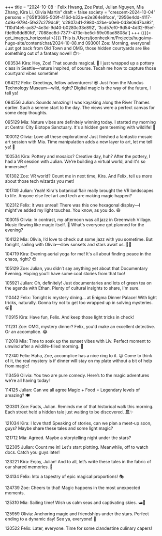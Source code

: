 +++
title = "2024-10-08 - Felix Hwang, Zoe Patel, Julian Nguyen, Mia Zhang, Kira Li, Olivia Martin"
draft = false
society = "crescent-2024-10-04"
persons = ['651f3695-509f-416d-b32a-e2e364e9fcce', '2956e4dd-4117-4d9a-9794-5fe37c279dc9', 'c2807a41-2980-42be-b0e6-0d3e06d7ba92', '110d14e5-ac87-4e3d-9d40-b0280c33e892', '3cd57ef0-9d54-4d32-95ef-fde9b8dd80fd', '7088ec8d-7377-473e-be5d-59c09ad8808a']
+++
{{{{< get_images_horizontal >}}}}
This is /Users/joonheekim/Projects/hugo/my-hugo-site/content/chat/2024-10-08.md
093001 Zoe: Morning, everyone! Just got back from Old Town and OMG, those hidden courtyards are like something out of a fantasy novel! 😍✨

093534 Kira: Hey, Zoe! That sounds magical. 🌿 I just wrapped up a pottery class in Seattle—nature inspired, of course. Tecah me how to capture those courtyard vibes sometime!

094212 Felix: Greetings, fellow adventurers! 😎 Just from the Mundus Technology Museum—wild, right? Digital magic is the way of the future, I tell ya!

094556 Julian: Sounds amazing! I was kayaking along the River Thames earlier. Such a serene start to the day. The views were a perfect canvas for some deep thoughts.

095129 Mia: Nature vibes are definitely winning today. I started my morning at Central City Biotope Sanctuary. It's a hidden gem teeming with wildlife! 🦊

100012 Olivia: Love all these explorations! Just finished a fantastic mosaic art session with Mia. Time manipulation adds a new layer to art, let me tell ya! 🎨

100534 Kira: Pottery and mosaics? Creative day, huh? After the pottery, I had a VR session with Julian. We're building a virtual world, and it's so immersive!

101302 Zoe: VR world? Count me in next time, Kira. And Felix, tell us more about those tech wizards you met!

101749 Julian: Yeah! Kira's botanical flair really brought the VR landscapes to life. Anyone else feel art and tech are making magic happen?

102312 Felix: It was unreal! There was this one hexagonal display—I might've added my light touches. You know, as you do. 😆

103015 Olivia: In contrast, my afternoon was all jazz in Greenwich Village. Music flowing like magic itself. 🧡 What's everyone got planned for the evening?

104122 Mia: Olivia, I’d love to check out some jazz with you sometime. But tonight, sailing with Olivia—slow sunsets and stars await us. 🚤✨

104719 Kira: Evening aerial yoga for me! It's all about finding peace in the chaos, right? 😌

105129 Zoe: Julian, you didn’t say anything yet about that Documentary Evening. Hoping you’ll have some cool stories from that too!

105921 Julian: Oh, definitely! Just documentaries and lots of green tea on the agenda with Ethan. Plenty of cultural insights to share, I'm sure.

110442 Felix: Tonight is mystery dining... at Enigma Dinner Palace! With light tricks, naturally. Gonna try not to get too wrapped up in solving mysteries. 😜👀 

110915 Kira: Have fun, Felix. And keep those light tricks in check!

111231 Zoe: OMG, mystery dinner? Felix, you'd make an excellent detective. Or an accomplice. 😂

112018 Mia: Time to soak up the sunset vibes with Liv. Perfect moment to unwind after a wildlife-filled morning. 🌅

112740 Felix: Haha, Zoe, accomplice has a nice ring to it. 😜 Come to think of it, the real mystery is if dinner will stay on my plate without a bit of help from magic!

113456 Olivia: You two are pure comedy. Here’s to the magic adventures we're all having today!

114125 Julian: Can we all agree Magic + Food = Legendary levels of amazing? 🍽️

120301 Zoe: Facts, Julian. Reminds me of that historical walk this morning. Each street held a hidden tale just waiting to be discovered. 🏛️✨

121034 Kira: I love that! Speaking of stories, can we plan a meet-up soon, guys? Maybe share these tales and some light magic?

121712 Mia: Agreed. Maybe a storytelling night under the stars? 

122305 Julian: Count me in! Let's start plotting. Meanwhile, off to watch docs. Catch you guys later!

123221 Kira: Enjoy, Julian! And to all, let’s write these tales in the fabric of our shared memories. 🌌

124134 Felix: Into a tapestry of epic magical proportions! 🎭

124739 Zoe: Cheers to that! Magic happens in the most unexpected moments.

125310 Mia: Sailing time! Wish us calm seas and captivating skies. 🛥️🌄

125959 Olivia: Anchoring magic and friendships under the stars. Perfect ending to a dynamic day! See ya, everyone! 🌌

130522 Felix: Later, everyone. Time for some clandestine culinary capers!  

